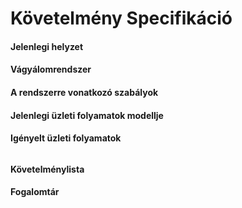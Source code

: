 # Követelmény Specifikáció

#### **Jelenlegi helyzet**



#### **Vágyálomrendszer**



#### **A rendszerre vonatkozó szabályok**



#### **Jelenlegi üzleti folyamatok modellje**



#### **Igényelt üzleti folyamatok**

###### 

#### **Követelménylista**



#### Fogalomtár

